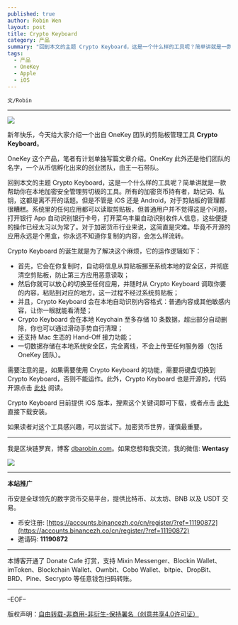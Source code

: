```yaml
---
published: true
author: Robin Wen
layout: post
title: Crypto Keyboard
category: 产品
summary: "回到本文的主题 Crypto Keyboard，这是一个什么样的工具呢？简单讲就是一款帮助你在本地加密安全管理剪切板的工具。所有的加密货币持有者，助记词、私钥，这都是离不开的话题。但是不管是 iOS 还是 Android，对于剪贴板的管理都很糟糕。系统里的任何应用都可以读取剪贴板，但普通用户并不觉得这是个问题，打开银行 App 自动识别银行卡号，打开菜鸟丰巢自动识别收件人信息，这些便捷的操作已经太习以为常了。对于加密货币行业来说，这简直是灾难。毕竟不开源的应用永远是个黑盒，你永远不知道你复制的内容，会怎么样流转。如果读者对这个工具感兴趣，可以尝试下。加密货币世界，谨慎最重要。"
tags:
  - 产品
  - OneKey
  - Apple
  - iOS
---
```


`文/Robin`

***

![](https://cdn.dbarobin.com/vej35iy.png)

新年快乐，今天给大家介绍一个出自 OneKey 团队的剪贴板管理工具 **Crypto Keyboard**。

OneKey 这个产品，笔者有计划单独写篇文章介绍。OneKey 此外还是他们团队的名字，一个从币信孵化出来的创业团队，由王一石带队。

回到本文的主题 Crypto Keyboard，这是一个什么样的工具呢？简单讲就是一款帮助你在本地加密安全管理剪切板的工具。所有的加密货币持有者，助记词、私钥，这都是离不开的话题。但是不管是 iOS 还是 Android，对于剪贴板的管理都很糟糕。系统里的任何应用都可以读取剪贴板，但普通用户并不觉得这是个问题，打开银行 App 自动识别银行卡号，打开菜鸟丰巢自动识别收件人信息，这些便捷的操作已经太习以为常了。对于加密货币行业来说，这简直是灾难。毕竟不开源的应用永远是个黑盒，你永远不知道你复制的内容，会怎么样流转。

Crypto Keyboard 的诞生就是为了解决这个麻烦，它的运作逻辑如下：

* 首先，它会在你复制时，自动将信息从剪贴板挪至系统本地的安全区，并彻底清空剪贴板，防止第三方应用恶意读取；
* 然后你就可以放心的切换至任何应用，并随时从 Crypto Keyboard 调取你要的内容，粘贴到对应的地方，这一过程不经过系统剪贴板；
* 并且，Crypto Keyboard 会在本地自动识别内容格式：普通内容或其他敏感内容，让你一眼就能看清楚；
* Crypto Keyboard 会在本地 Keychain 至多存储 10 条数据，超出部分自动删除，你也可以通过滑动手势自行清理；
* 还支持 Mac 生态的 Hand-Off 接力功能；
* 一切数据存储在本地系统安全区，完全离线，不会上传至任何服务器（包括 OneKey 团队）。

需要注意的是，如果需要使用 Crypto Keyboard 的功能，需要将键盘切换到 Crypto Keyboard，否则不能运作。此外，Crypto Keyboard 也是开源的，代码开源点击 [此处](https://github.com/OneKeyHQ/CryptoKeyboard) 阅读。

Crypto Keyboard 目前提供 iOS 版本，搜索这个关键词即可下载，或者点击 [此处](https://apps.apple.com/us/app/crypto-keyboard/id1553005676) 直接下载安装。

如果读者对这个工具感兴趣，可以尝试下。加密货币世界，谨慎最重要。

***

我是区块链罗宾，博客 [dbarobin.com](https://dbarobin.com/)。如果您想和我交流，我的微信: **Wentasy**

![](https://cdn.dbarobin.com/v4yywe2.png)

***

**本站推广**

币安是全球领先的数字货币交易平台，提供比特币、以太坊、BNB 以及 USDT 交易。

* 币安注册: [https://accounts.binancezh.co/cn/register/?ref=11190872](https://accounts.binancezh.co/cn/register/?ref=11190872)
* 邀请码: **11190872**

***

本博客开通了 Donate Cafe 打赏，支持 Mixin Messenger、Blockin Wallet、imToken、Blockchain Wallet、Ownbit、Cobo Wallet、bitpie、DropBit、BRD、Pine、Secrypto 等任意钱包扫码转账。

<center>
    <div class="--donate-button"
         data-button-id="f8b9df0d-af9a-460d-8258-d3f435445075"
    ></div>
</center>

***

–EOF–

版权声明：[自由转载-非商用-非衍生-保持署名（创意共享4.0许可证）](http://creativecommons.org/licenses/by-nc-nd/4.0/deed.zh)